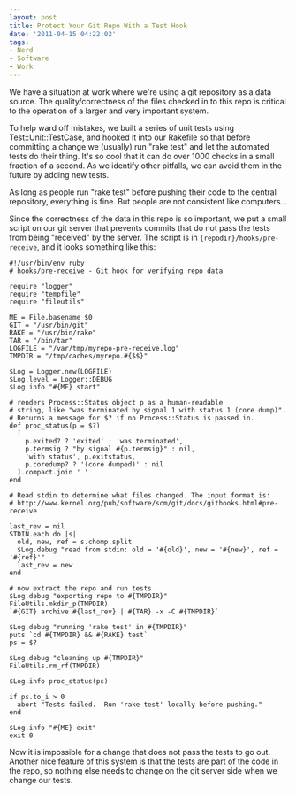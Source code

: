 ```yaml
---
layout: post
title: Protect Your Git Repo With a Test Hook
date: '2011-04-15 04:22:02'
tags:
- Nerd
- Software
- Work
---
```


We have a situation at work where we're using a git repository as a data source. The quality/correctness of the files checked in to this repo is critical to the operation of a larger and very important system.

To help ward off mistakes, we built a series of unit tests using Test::Unit::TestCase, and hooked it into our Rakefile so that before committing a change we (usually) run "rake test" and let the automated tests do their thing. It's so cool that it can do over 1000 checks in a small fraction of a second. As we identify other pitfalls, we can avoid them in the future by adding new tests.

As long as people run "rake test" before pushing their code to the central repository, everything is fine. But people are not consistent like computers...

Since the correctness of the data in this repo is so important, we put a small script on our git server that prevents commits that do not pass the tests from being "received" by the server. The script is in `{repodir}/hooks/pre-receive`, and it looks something like this:

```
#!/usr/bin/env ruby
# hooks/pre-receive - Git hook for verifying repo data

require "logger"
require "tempfile"
require "fileutils"

ME = File.basename $0
GIT = "/usr/bin/git"
RAKE = "/usr/bin/rake"
TAR = "/bin/tar"
LOGFILE = "/var/tmp/myrepo-pre-receive.log"
TMPDIR = "/tmp/caches/myrepo.#{$$}"

$Log = Logger.new(LOGFILE)
$Log.level = Logger::DEBUG
$Log.info "#{ME} start"

# renders Process::Status object p as a human-readable
# string, like "was terminated by signal 1 with status 1 (core dump)".
# Returns a message for $? if no Process::Status is passed in.
def proc_status(p = $?)
  [
    p.exited? ? 'exited' : 'was terminated',
    p.termsig ? "by signal #{p.termsig}" : nil,
    'with status', p.exitstatus,
    p.coredump? ? '(core dumped)' : nil
  ].compact.join ' '
end

# Read stdin to determine what files changed. The input format is:
# http://www.kernel.org/pub/software/scm/git/docs/githooks.html#pre-receive

last_rev = nil
STDIN.each do |s|
  old, new, ref = s.chomp.split
  $Log.debug "read from stdin: old = '#{old}', new = '#{new}', ref = '#{ref}'"
  last_rev = new
end

# now extract the repo and run tests
$Log.debug "exporting repo to #{TMPDIR}"
FileUtils.mkdir_p(TMPDIR)
`#{GIT} archive #{last_rev} | #{TAR} -x -C #{TMPDIR}`

$Log.debug "running 'rake test' in #{TMPDIR}"
puts `cd #{TMPDIR} && #{RAKE} test`
ps = $?

$Log.debug "cleaning up #{TMPDIR}"
FileUtils.rm_rf(TMPDIR)

$Log.info proc_status(ps)

if ps.to_i > 0
  abort "Tests failed.  Run 'rake test' locally before pushing."
end

$Log.info "#{ME} exit"
exit 0
```

Now it is impossible for a change that does not pass the tests to go out. Another nice feature of this system is that the tests are part of the code in the repo, so nothing else needs to change on the git server side when we change our tests.
